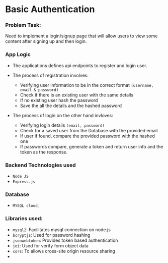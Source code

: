 # Basic Authentication

### Problem Task:

Need to implement a login/signup page that will allow users to view some content after signing up and then login.

### App Logic

- The applications defines api endpoints to register and login user.
- The process of registration involves:

  - Verifying user information to be in the correct format `(username, email & password)`
  - Check if there is an existing user with the same details
  - If no existing user hash the password
  - Save the all the details and the hashed password

- The process of login on the other hand invloves:
  - Verifying login details `(email, password)`
  - Check for a saved user from the Database with the provided email
  - If user if found, compare the provided password with the hashed one
  - If passwords compare, generate a token and return user info and the token as the response.

### Backend Technologies used

- `Node JS`
- `Express.js`

### Database

- `MYSQL cloud`,

### Libraries used:

- `mysql2`: Facilitates mysql connection on node.js
- `bcryptjs`: Used for password hashing
- `jsonwebtoken`: Provides token based authentication
- `joi`: Used for verify form object data
- `cors`: To allows cross-site origin resource sharing
-
